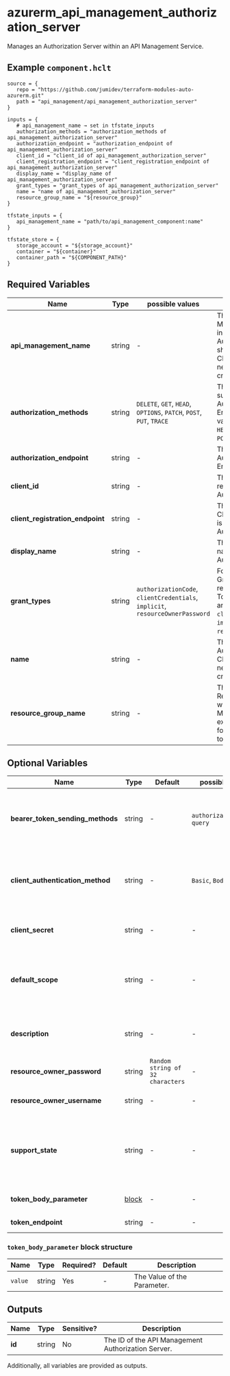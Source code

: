 # azurerm_api_management_authorization_server

Manages an Authorization Server within an API Management Service.

## Example `component.hclt`

```hcl
source = {
   repo = "https://github.com/jumidev/terraform-modules-auto-azurerm.git" 
   path = "api_management/api_management_authorization_server" 
}

inputs = {
   # api_management_name → set in tfstate_inputs
   authorization_methods = "authorization_methods of api_management_authorization_server" 
   authorization_endpoint = "authorization_endpoint of api_management_authorization_server" 
   client_id = "client_id of api_management_authorization_server" 
   client_registration_endpoint = "client_registration_endpoint of api_management_authorization_server" 
   display_name = "display_name of api_management_authorization_server" 
   grant_types = "grant_types of api_management_authorization_server" 
   name = "name of api_management_authorization_server" 
   resource_group_name = "${resource_group}" 
}

tfstate_inputs = {
   api_management_name = "path/to/api_management_component:name" 
}

tfstate_store = {
   storage_account = "${storage_account}" 
   container = "${container}" 
   container_path = "${COMPONENT_PATH}" 
}

```

## Required Variables

| Name | Type |  possible values |  Description |
| ---- | --------- |  ----------- | ----------- |
| **api_management_name** | string |  -  |  The name of the API Management Service in which this Authorization Server should be created. Changing this forces a new resource to be created. | 
| **authorization_methods** | string |  `DELETE`, `GET`, `HEAD`, `OPTIONS`, `PATCH`, `POST`, `PUT`, `TRACE`  |  The HTTP Verbs supported by the Authorization Endpoint. Possible values are `DELETE`, `GET`, `HEAD`, `OPTIONS`, `PATCH`, `POST`, `PUT` and `TRACE`. | 
| **authorization_endpoint** | string |  -  |  The OAUTH Authorization Endpoint. | 
| **client_id** | string |  -  |  The Client/App ID registered with this Authorization Server. | 
| **client_registration_endpoint** | string |  -  |  The URI of page where Client/App Registration is performed for this Authorization Server. | 
| **display_name** | string |  -  |  The user-friendly name of this Authorization Server. | 
| **grant_types** | string |  `authorizationCode`, `clientCredentials`, `implicit`, `resourceOwnerPassword`  |  Form of Authorization Grants required when requesting an Access Token. Possible values are `authorizationCode`, `clientCredentials`, `implicit` and `resourceOwnerPassword`. | 
| **name** | string |  -  |  The name of this Authorization Server. Changing this forces a new resource to be created. | 
| **resource_group_name** | string |  -  |  The name of the Resource Group in which the API Management Service exists. Changing this forces a new resource to be created. | 

## Optional Variables

| Name | Type |  Default  |  possible values |  Description |
| ---- | --------- |  ----------- | ----------- | ----------- |
| **bearer_token_sending_methods** | string |  -  |  `authorizationHeader`, `query`  |  The mechanism by which Access Tokens are passed to the API. Possible values are `authorizationHeader` and `query`. | 
| **client_authentication_method** | string |  -  |  `Basic`, `Body`  |  The Authentication Methods supported by the Token endpoint of this Authorization Server.. Possible values are `Basic` and `Body`. | 
| **client_secret** | string |  -  |  -  |  The Client/App Secret registered with this Authorization Server. | 
| **default_scope** | string |  -  |  -  |  The Default Scope used when requesting an Access Token, specified as a string containing space-delimited values. | 
| **description** | string |  -  |  -  |  A description of the Authorization Server, which may contain HTML formatting tags. | 
| **resource_owner_password** | string |  `Random string of 32 characters`  |  -  |  The password associated with the Resource Owner. | 
| **resource_owner_username** | string |  -  |  -  |  The username associated with the Resource Owner. | 
| **support_state** | string |  -  |  -  |  Does this Authorization Server support State? If this is set to `true` the client may use the state parameter to raise protocol security. | 
| **token_body_parameter** | [block](#token_body_parameter-block-structure) |  -  |  -  |  A `token_body_parameter` block. | 
| **token_endpoint** | string |  -  |  -  |  The OAUTH Token Endpoint. | 

### `token_body_parameter` block structure

| Name | Type | Required? | Default | Description |
| ---- | ---- | --------- | ------- | ----------- |
| `value` | string | Yes | - | The Value of the Parameter. |



## Outputs

| Name | Type | Sensitive? | Description |
| ---- | ---- | --------- | --------- |
| **id** | string | No  | The ID of the API Management Authorization Server. | 

Additionally, all variables are provided as outputs.
